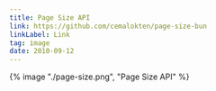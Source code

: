 ```yaml
---
title: Page Size API
link: https://github.com/cemalokten/page-size-bun
linkLabel: Link
tag: image
date: 2010-09-12
---
```


{% image "./page-size.png", "Page Size API" %}
